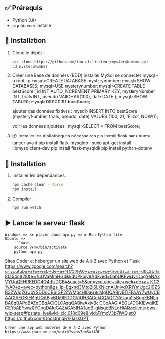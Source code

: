 ## ✅ Prérequis

- Python 3.8+
- `pip` ou `venv` installé

## 🔧 Installation

1. Clone le dépôt :
   ```bash
   git clone https://github.com/ton-utilisateur/mysteryNumber.git
   cd mysteryNumber

2. Créer une Base de données (BDD)
    installer MySql
    se connecter
    mysql -u root -p
    mysql>CREATE DATABASE mysterynumber;
    mysql>SHOW DATABASES;
    mysql>USE mysterynumber;
    mysql>CREATE TABLE bestScore (
        id INT AUTO_INCREMENT PRIMARY KEY,
        mysteryNumber INT,
        trials INT,
        pseudo VARCHAR(100),
        date DATE
    );
    mysql>SHOW TABLES;
    mysql>DESCRIBE bestScore;

    ajouter des données fixtives :
    mysql>INSERT INTO bestScore (mysteryNumber, trials, pseudo, date) VALUES (100, 21, 'Enzo', NOW());

    voir les données ajoutées :
    mysql>SELECT * FROM bestScore;

3. 📦 Installer les bibliothèques nécessaires
    pip install flask
        sur ubuntu lancer avant pip install flask-mysqldb : sudo apt-get install libmysqlclient-dev
    pip install flask-mysqldb
    pip install python-dotenv


## 🔧 Installation

1. Installer les dépendances :
    ```bash
    npm cache clean --force
    npm install

2. Compiler :
     ```bash
     npm run watch

##  ▶️ Lancer le serveur flask

    Windows => se placer dans app.py => ▶ Run Python file
    Ubuntu => 
        ```bash
        source venv/bin/activate
        python app.py


Sites
    Coder et héberger un site web de A à Z avec Python et Flask
    https://www.google.com/search?q=youtube+site+web+de+a+%C3%A0+z+avec+python&sca_esv=d8c2b4a8fa54c828&ei=fuUVaMmHGdikkdUPkoiy8A4&ved=0ahUKEwjJvrDogYeNAxVYUqQEHRKEDO4Q4dUDCBA&uact=5&oq=youtube+site+web+de+a+%C3%A0+z+avec+python&gs_lp=Egxnd3Mtd2l6LXNlcnAiJnlvdXR1YmUgc2l0ZSB3ZWIgZGUgYSDDoCB6IGF2ZWMgcHl0aG9uMgUQABjvBTIFEAAY7wUyCBAAGIAEGKIEMgUQABjvBUj0IFDDGViUH3ACeACQAQCYAUugAfsBqgEBNLgBA8gBAPgBAZgCBqACjQLCAggQABiwAxjvBcICCxAAGIAEGLADGKIEwgIKECEYoAEYwwQYCpgDAIgGAZAGA5IHATagB-gNsgcBNLgHiAI&sclient=gws-wiz-serp#fpstate=ive&vld=cid:018d09e8,vid:AYmcV3b7lWQ,st:0
    https://github.com/DocstringFr/FlaskGPT

    Créer une app web moderne de A à Z avec Python
    https://www.youtube.com/watch?v=ns7cmSaiA9E

    
